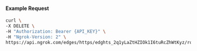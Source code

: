 <!-- Code generated for API Clients. DO NOT EDIT. -->

#### Example Request

```bash
curl \
-X DELETE \
-H "Authorization: Bearer {API_KEY}" \
-H "Ngrok-Version: 2" \
https://api.ngrok.com/edges/https/edghts_2q1yLaZtHZIOk1I6tuRcZhWtKyz/routes/edghtsrt_2q1yLZ2J2RVBQhqNDxMY2RdSPvp/user_agent_filter
```
